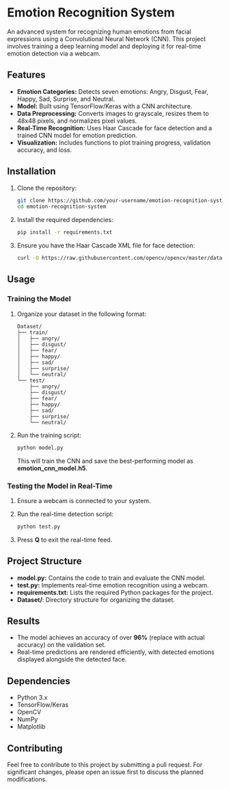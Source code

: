 # Emotion Recognition System

An advanced system for recognizing human emotions from facial expressions using a Convolutional Neural Network (CNN). This project involves training a deep learning model and deploying it for real-time emotion detection via a webcam.

## Features

- **Emotion Categories:** Detects seven emotions: Angry, Disgust, Fear, Happy, Sad, Surprise, and Neutral.
- **Model:** Built using TensorFlow/Keras with a CNN architecture.
- **Data Preprocessing:** Converts images to grayscale, resizes them to 48x48 pixels, and normalizes pixel values.
- **Real-Time Recognition:** Uses Haar Cascade for face detection and a trained CNN model for emotion prediction.
- **Visualization:** Includes functions to plot training progress, validation accuracy, and loss.

## Installation

1. Clone the repository:

   ```bash
   git clone https://github.com/your-username/emotion-recognition-system.git
   cd emotion-recognition-system
   ```

2. Install the required dependencies:

   ```bash
   pip install -r requirements.txt
   ```

3. Ensure you have the Haar Cascade XML file for face detection:

   ```bash
   curl -O https://raw.githubusercontent.com/opencv/opencv/master/data/haarcascades/haarcascade_frontalface_default.xml
   ```

## Usage

### Training the Model

1. Organize your dataset in the following format:

   ```
   Dataset/
   ├── train/
   │   ├── angry/
   │   ├── disgust/
   │   ├── fear/
   │   ├── happy/
   │   ├── sad/
   │   ├── surprise/
   │   └── neutral/
   └── test/
       ├── angry/
       ├── disgust/
       ├── fear/
       ├── happy/
       ├── sad/
       ├── surprise/
       └── neutral/
   ```

2. Run the training script:

   ```bash
   python model.py
   ```

   This will train the CNN and save the best-performing model as **emotion_cnn_model.h5**.

### Testing the Model in Real-Time

1. Ensure a webcam is connected to your system.
2. Run the real-time detection script:

   ```bash
   python test.py
   ```

3. Press **Q** to exit the real-time feed.

## Project Structure

- **model.py:** Contains the code to train and evaluate the CNN model.
- **test.py:** Implements real-time emotion recognition using a webcam.
- **requirements.txt:** Lists the required Python packages for the project.
- **Dataset/**: Directory structure for organizing the dataset.

## Results

- The model achieves an accuracy of over **96%** (replace with actual accuracy) on the validation set.
- Real-time predictions are rendered efficiently, with detected emotions displayed alongside the detected face.

## Dependencies

- Python 3.x
- TensorFlow/Keras
- OpenCV
- NumPy
- Matplotlib

## Contributing

Feel free to contribute to this project by submitting a pull request. For significant changes, please open an issue first to discuss the planned modifications.
